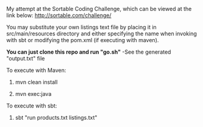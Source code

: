 My attempt at the Sortable Coding Challenge, which can be viewed at the link below:
http://sortable.com/challenge/

You may substitute your own listings text file by placing it in src/main/resources directory and either specifying the name when invoking with sbt or modifying the pom.xml (if executing with maven).

**You can just clone this repo and run "go.sh"**
	-See the generated "output.txt" file

To execute with Maven:

1. mvn clean install

2. mvn exec:java


To execute with sbt:

1. sbt "run products.txt listings.txt"


